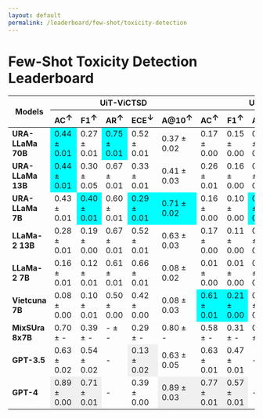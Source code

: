 ```yaml
---
layout: default
permalink: /leaderboard/few-shot/toxicity-detection
---
```

# Few-Shot Toxicity Detection Leaderboard

<table class="table table-bordered table-sm w-100 dtHorizontalTable" cellspacing="0">
<thead>
<tr>
<th rowspan="2" class="text-center align-middle"><b>Models</b></th>
<th colspan="5" class="text-center"><b>UiT-ViCTSD</b></th>
<th colspan="5" class="text-center"><b>UiT-ViHSD</b></th>
</tr>
<tr>
<th class="text-center"><b>AC<span style="vertical-align: super;">↑</span></b></th>
<th class="text-center"><b>F1<span style="vertical-align: super;">↑</span></b></th>
<th class="text-center"><b>AR<span style="vertical-align: super;">↑</span></b></th>
<th class="text-center"><b>ECE<span style="vertical-align: super;">↓</span></b></th>
<th class="text-center"><b>A@10<span style="vertical-align: super;">↑</span></b></th>
<th class="text-center"><b>AC<span style="vertical-align: super;">↑</span></b></th>
<th class="text-center"><b>F1<span style="vertical-align: super;">↑</span></b></th>
<th class="text-center"><b>AR<span style="vertical-align: super;">↑</span></b></th>
<th class="text-center"><b>ECE<span style="vertical-align: super;">↓</span></b></th>
<th class="text-center"><b>A@10<span style="vertical-align: super;">↑</span></b></th>
</tr>
</thead>
<tbody>
<tr>
<td class="text-center"><b>URA-LLaMa 70B</b></td>
<td class="text-center" style="background-color: cyan;">0.44 ± 0.01</td>
<td class="text-center">0.27 ± 0.01</td>
<td class="text-center" style="background-color: cyan;">0.75 ± 0.01</td>
<td class="text-center">0.52 ± 0.01</td>
<td class="text-center">0.37 ± 0.02</td>
<td class="text-center">0.17 ± 0.00</td>
<td class="text-center">0.15 ± 0.00</td>
<td class="text-center">0.64 ± 0.01</td>
<td class="text-center">0.57 ± 0.00</td>
<td class="text-center">0.27 ± 0.02</td>
</tr>
<tr>
<td class="text-center"><b>URA-LLaMa 13B</b></td>
<td class="text-center" style="background-color: cyan;">0.44 ± 0.01</td>
<td class="text-center">0.30 ± 0.05</td>
<td class="text-center">0.67 ± 0.01</td>
<td class="text-center">0.33 ± 0.01</td>
<td class="text-center">0.41 ± 0.03</td>
<td class="text-center">0.26 ± 0.01</td>
<td class="text-center">0.16 ± 0.00</td>
<td class="text-center">0.61 ± 0.01</td>
<td class="text-center">0.42 ± 0.01</td>
<td class="text-center">0.21 ± 0.02</td>
</tr>
<tr>
<td class="text-center"><b>URA-LLaMa 7B</b></td>
<td class="text-center">0.43 ± 0.01</td>
<td class="text-center" style="background-color: cyan;">0.40 ± 0.01</td>
<td class="text-center">0.60 ± 0.01</td>
<td class="text-center" style="background-color: cyan;">0.29 ± 0.01</td>
<td class="text-center" style="background-color: cyan;">0.71 ± 0.02</td>
<td class="text-center">0.16 ± 0.00</td>
<td class="text-center">0.10 ± 0.00</td>
<td class="text-center" style="background-color: cyan;">0.67 ± 0.01</td>
<td class="text-center">0.32 ± 0.00</td>
<td class="text-center">0.28 ± 0.02</td>
</tr>
<tr>
<td class="text-center"><b>LLaMa-2 13B</b></td>
<td class="text-center">0.28 ± 0.01</td>
<td class="text-center">0.19 ± 0.00</td>
<td class="text-center">0.67 ± 0.01</td>
<td class="text-center">0.52 ± 0.01</td>
<td class="text-center">0.63 ± 0.03</td>
<td class="text-center">0.17 ± 0.00</td>
<td class="text-center">0.11 ± 0.00</td>
<td class="text-center">0.62 ± 0.01</td>
<td class="text-center">0.58 ± 0.00</td>
<td class="text-center">0.44 ± 0.02</td>
</tr>
<tr>
<td class="text-center"><b>LLaMa-2 7B</b></td>
<td class="text-center">0.16 ± 0.01</td>
<td class="text-center">0.12 ± 0.01</td>
<td class="text-center">0.61 ± 0.01</td>
<td class="text-center">0.66 ± 0.01</td>
<td class="text-center">0.08 ± 0.02</td>
<td class="text-center">0.01 ± 0.00</td>
<td class="text-center">0.01 ± 0.00</td>
<td class="text-center">0.56 ± 0.01</td>
<td class="text-center">0.71 ± 0.00</td>
<td class="text-center">0.01 ± 0.02</td>
</tr>
<tr>
<td class="text-center"><b>Vietcuna 7B</b></td>
<td class="text-center">0.08 ± 0.00</td>
<td class="text-center">0.10 ± 0.01</td>
<td class="text-center">0.50 ± 0.00</td>
<td class="text-center">0.42 ± 0.00</td>
<td class="text-center">0.08 ± 0.03</td>
<td class="text-center" style="background-color: cyan;">0.61 ± 0.01</td>
<td class="text-center" style="background-color: cyan;">0.21 ± 0.00</td>
<td class="text-center">0.50 ± 0.00</td>
<td class="text-center" style="background-color: cyan;">0.28 ± 0.01</td>
<td class="text-center" style="background-color: cyan;">0.61 ± 0.02</td>
</tr>
<tr>
<td class="text-center"><b>MixSUra 8x7B</b></td>
<td class="text-center">0.70 ± -</td>
<td class="text-center">0.39 ± -</td>
<td class="text-center">- ± -</td>
<td class="text-center">0.29 ± -</td>
<td class="text-center">0.80 ± -</td>
<td class="text-center">0.58 ± -</td>
<td class="text-center">0.31 ± -</td>
<td class="text-center">0.68 ± -</td>
<td class="text-center">0.30 ± -</td>
<td class="text-center">0.93 ± -</td>
</tr>
<tr>
<td class="text-center"><b>GPT-3.5</b></td>
<td class="text-center">0.63 ± 0.02</td>
<td class="text-center">0.54 ± 0.02</td>
<td class="text-center">- </td>
<td class="text-center" style="background-color: #f0f0f0;">0.13 ± 0.02</td>
<td class="text-center">0.63 ± 0.05</td>
<td class="text-center">0.63 ± 0.01</td>
<td class="text-center">0.47 ± 0.01</td>
<td class="text-center">- </td>
<td class="text-center" style="background-color: #f0f0f0;">0.29 ± 0.01</td>
<td class="text-center">0.63 ± 0.02</td>
</tr>
<tr>
<td class="text-center"><b>GPT-4</b></td>
<td class="text-center" style="background-color: #f0f0f0;">0.89 ± 0.00</td>
<td class="text-center" style="background-color: #f0f0f0;">0.71 ± 0.01</td>
<td class="text-center">- </td>
<td class="text-center">0.39 ± 0.00</td>
<td class="text-center" style="background-color: #f0f0f0;">0.89 ± 0.03</td>
<td class="text-center" style="background-color: #f0f0f0;">0.77 ± 0.01</td>
<td class="text-center" style="background-color: #f0f0f0;">0.57 ± 0.01</td>
<td class="text-center">- </td>
<td class="text-center">0.44 ± 0.01</td>
<td class="text-center" style="background-color: #f0f0f0;">0.77 ± 0.02</td>
</tr>
</tbody>
</table>
